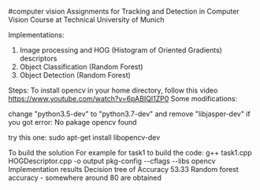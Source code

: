 #computer vision
Assignments for Tracking and Detection in Computer Vision Course at Technical University of Munich

Implementations:
1. Image processing and HOG (Histogram of Oriented Gradients) descriptors
2. Object Classification (Random Forest)
3. Object Detection (Random Forest)

Steps:
To install opencv in your home directory, follow this video https://www.youtube.com/watch?v=6pABIQl1ZP0
Some modifications:

change "python3.5-dev" to "python3.7-dev" and remove "libjasper-dev"
if you got error: No pakage opencv found

try this one:
sudo apt-get install libopencv-dev

To build the solution
For example for task1
to build the code:  g++ task1.cpp HOGDescriptor.cpp  -o output pkg-config --cflags --libs opencv
Implementation results
Decision tree of Accuracy 53.33
Random forest accuracy - somewhere around 80 are obtained
